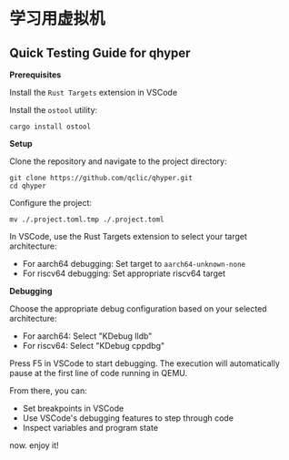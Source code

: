 # 学习用虚拟机

## Quick Testing Guide for qhyper

**Prerequisites**

Install the `Rust Targets` extension in VSCode

Install the `ostool` utility:

``` shell
cargo install ostool
```

**Setup**

Clone the repository and navigate to the project directory:

``` shell
git clone https://github.com/qclic/qhyper.git
cd qhyper
```

Configure the project:

``` shell
mv ./.project.toml.tmp ./.project.toml
```

In VSCode, use the Rust Targets extension to select your target architecture:

+ For aarch64 debugging: Set target to `aarch64-unknown-none`
+ For riscv64 debugging: Set appropriate riscv64 target

**Debugging**

Choose the appropriate debug configuration based on your selected architecture:

+ For aarch64: Select "KDebug lldb"
+ For riscv64: Select "KDebug cppdbg"

Press F5 in VSCode to start debugging. The execution will automatically pause at the first line of code running in QEMU.

From there, you can:

+ Set breakpoints in VSCode
+ Use VSCode's debugging features to step through code
+ Inspect variables and program state

now. enjoy it!